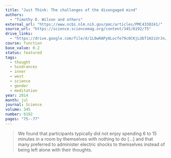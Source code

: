 ```yaml
---
title: "Just Think: The challenges of the disengaged mind"
authors:
  - "Timothy D. Wilson and others"
external_url: "https://www.ncbi.nlm.nih.gov/pmc/articles/PMC4330241/"
source_url: "https://science.sciencemag.org/content/345/6192/75"
drive_links:
  - "https://drive.google.com/file/d/1L0wRAPy8Locfe79c0CKjLUbT1H2iUrJn/view?usp=drivesdk"
course: function
base_value: 0.2
status: featured
tags:
  - thought
  - hindrances
  - inner
  - west
  - science
  - gender
  - meditation
year: 2014
month: jul
journal: Science
volume: 345
number: 6192
pages: "75--77"
---
```


> We found that participants typically did not enjoy spending 6 to 15 minutes in a room by themselves with nothing to do [...] and that many preferred to administer electric shocks to themselves instead of being left alone with their thoughts.


